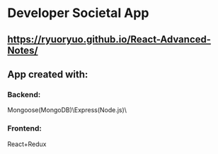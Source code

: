 # Developer Societal App

## https://ryuoryuo.github.io/React-Advanced-Notes/

## App created with:

### Backend:

Mongoose(MongoDB)\Express(Node.js)\

### Frontend:

React+Redux
